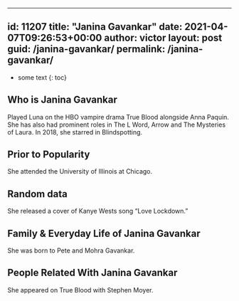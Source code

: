  ---
id: 11207
title: "Janina Gavankar"
date: 2021-04-07T09:26:53+00:00
author: victor
layout: post
guid: /janina-gavankar/
permalink: /janina-gavankar/
---

* some text
{: toc}

## Who is Janina Gavankar

Played Luna on the HBO vampire drama True Blood alongside Anna Paquin. She has also had prominent roles in The L Word, Arrow and The Mysteries of Laura. In 2018, she starred in Blindspotting.

## Prior to Popularity

She attended the University of Illinois at Chicago. 

## Random data

She released a cover of Kanye Wests song &#8220;Love Lockdown.&#8221; 

## Family & Everyday Life of Janina Gavankar

She was born to Pete and Mohra Gavankar.

## People Related With Janina Gavankar

She appeared on True Blood with Stephen Moyer.
 